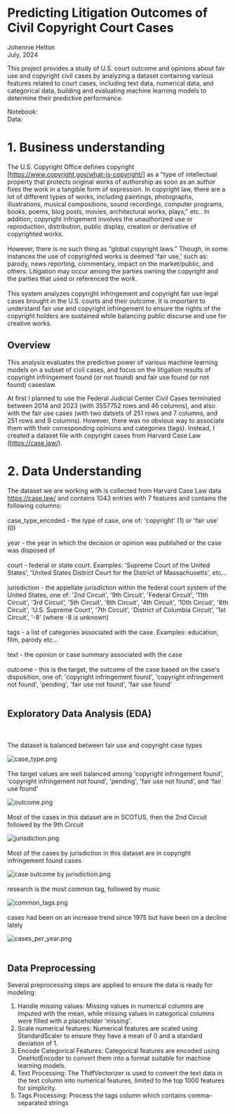 # Predicting Litigation Outcomes of Civil Copyright Court Cases

Johennie Helton <br>
July, 2024 <br>

This project provides a study of U.S. court outcome and opinions about fair use and copyright
civil cases by analyzing a dataset containing various features related to court cases, 
including text data, numerical data, and categorical data, building and evaluating
machine learning models to determine their predictive performance. <br>

Notebook: <br>
Data: <br>

# 1. Business understanding 
The U.S. Copyright Office defines copyright [https://www.copyright.gov/what-is-copyright/]  as a "type of intellectual property that protects original works of authorship as soon as an author fixes the work in a tangible form of expression. In copyright law, there are a lot of different types of works, including paintings, photographs, illustrations, musical compositions, sound recordings, computer programs, books, poems, blog posts, movies, architectural works, plays," etc.. In addition, copyright infrigement involves the unauthorized use or reproduction, distribution, public display, creation or derivative of copyrighted works. <br>
<br>
However, there is no such thing as “global copyright laws.” Though, in some instances the use of copyrighted works is deemed 'fair use,' such as: parody, news reporting, commentary, impact on the market/public, and others. Litigation may occur among the parties owning the copyright and the parties that used or referenced the work.  
<br>
This system analyzes copyright infringement and copyright fair use legal cases brought in the U.S. courts and their outcome. It is important to understand fair use and copyright infringement to ensure the rights of the copyright holders are sustained while balancing public discurse and use for creative works. <br>



## Overview
This analysis evaluates the predictive power of various machine learning models on a subset of civil cases, and focus on the litigation results of copyright infringement found (or not found) and fair use found (or not found) caseslaw.<br>

At first I planned to use the Federal Judicial Center Civil Cases terminated between 2014 and 2023 (with 3557752 rows and 46 columns), and also with the fair use cases (with two datsets of 251 rows and 7 columns, and 251 rows and 9 columns). However, there was no obvious way to associate them with their corresponding opinions and categories (tags). Instead, I created a dataset file with copyright cases from Harvard Case Law (https://case.law/).


# 2. Data Understanding
The dataset we are working with is collected from Harvard Case Law data https://case.law/ and contains 1043 entries with 7 features and contains the following columns: <br><br>
case_type_encoded - the type of case, one of: 'copyright' (1) or 'fair use' (0) <br><br>
year - the year in which the decision or opinion was published or the case was disposed of <br><br>
court - federal or state court. Examples: 'Supreme Court of the United States', 'United States District Court for the District of Massachusetts', etc... <br><br>
jurisdiction - the appellate jurisdiction within the  federal court system  of the United States, one of: '2nd Circuit', '9th Circuit', 'Federal Circuit', '11th Circuit', '3rd Circuit', '5th Circuit', '6th Circuit', '4th Circuit', '10th Circuit', '8th Circuit', 'U.S. Supreme Court', '7th Circuit', 'District of Columbia Circuit', '1st Circuit', '-8' (where -8 is unknown)<br><br>
tags - a list of categories associated with the case. Examples: education, film, parody etc... <br><br>
text - the opinion or case summary associated with the case<br><br>
outcome - this is the target, the outcome of the case based on the case's disposition, one of: 'copyright infringement found', 'copyright infringement not found', 'pending', 'fair use not found', 'fair use found' <br><br>

## Exploratory Data Analysis (EDA)
<br><br>
The dataset is balanced between fair use and copyright case types
<br>

![case_type.png](images%2Fcase_type.png)
<br><br>
The target values are well balanced among 'copyright infringement found', 'copyright infringement not found', 'pending', 'fair use not found', and 'fair use found'
<br>

![outcome.png](images%2Foutcome.png)
<br><br>
Most of the cases in this dataset are in SCOTUS, then the 2nd Circuit followed by the 9th Circuit
<br>

![jurisdiction.png](images%2Fjurisdiction.png)
<br><br>
Most of the cases by jurisdiction in this dataset are in copyright infringement found cases
<br>

![case outcome by jurisdiction.png](images%2Fcase%20outcome%20by%20jurisdiction.png)
<br><br>
research is the most common tag, followed by music
<br>

![common_tags.png](images%2Fcommon_tags.png)
<br><br>
cases had been on an increase trend since 1975 but have been on a decline lately
<br>

![cases_per_year.png](images%2Fcases_per_year.png)
<br><br>
## Data Preprocessing
Several preprocessing steps are applied to ensure the data is ready for modeling:<br>
1.	Handle missing values: 
Missing values in numerical columns are imputed with the mean, 
while missing values in categorical columns were filled with a placeholder 'missing'.<br>
2.	Scale numerical features: 
Numerical features are scaled using StandardScaler to ensure they have a mean of 0 
and a standard deviation of 1. <br>
3.	Encode Categorical Features: 
Categorical features are encoded using OneHotEncoder to convert them 
into a format suitable for machine learning models. <br>
4.	Text Processing: The TfidfVectorizer is used to convert the text data in 
the text column into numerical features, limited to the top 1000 features for simplicity.<br>
5.	Tags Processing: Process the tags column which contains comma-separated strings<br>
<br>

<br><br><br>